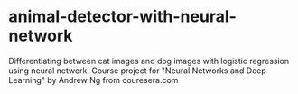 # animal-detector-with-neural-network
Differentiating between cat images and dog images with logistic regression using neural network. Course project for "Neural Networks and Deep Learning" by Andrew Ng from couresera.com 
